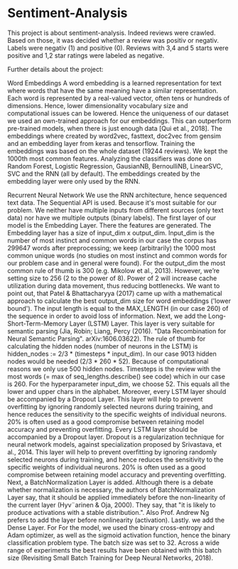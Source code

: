 # Sentiment-Analysis

This project is about sentiment-analysis. Indeed reviews were crawled. Based on those, it was decided whether a review was positiv or negativ.
Labels were negativ (1) and positive (0). Reviews with 3,4 and 5 starts were positive and 1,2 star ratings were labeled as negative.

Further details about the project:

Word Embeddings
A word embedding is a learned representation for text where words that have the same meaning have a similar representation. 
Each word is represented by a real-valued vector, often tens or hundreds of dimensions. Hence, lower dimensionality vocabulary 
size and computational issues can be lowered. Hence the uniqueness of our dataset we used an own-trained approach for our embeddings. 
This can outperform pre-trained models, when there is just enough data [Qui et al., 2018]. 
The embeddings where created by word2vec, fasttext, doc2vec from gensim and an embedding layer from keras and tensorflow. 
Training the embeddings was based on the whole dataset (19244 reviews). We kept the 1000th most common features. 
Analyzing the classifiers was done on Random Forest, Logistic Regression, GausianNB, BernoulliNB, LinearSVC, SVC and the RNN (all by default). 
The embeddings created by the embedding layer were only used by the RNN.

Recurrent Neural Network
We use the RNN architecture, hence sequenced text data. The Sequential API is used. Because it's most suitable for our problem. 
We neither have multiple inputs from different sources (only text data) nor have we multiple outputs (binary labels). 
The first layer of our model is the Embedding Layer. There the features are generated. The Embedding layer has a size of input_dim x output_dim. 
Input_dim is the number of most instinct and common words in our case the corpus has 299647 words after preprocessing; we keep (arbitrarily) 
the 1000 most common unique words (no studies on most instinct and common words for our problem case and in general were found). 
For the output_dim the most common rule of thumb is 300 (e.g. Mikolow et al., 2013). However, we’re setting size to 256 (2 to the power of 8). 
Power of 2 will increase cache utilization during data movement, thus reducing bottlenecks. We want to point out, that Patel & Bhattacharyya (2017) 
came up with a mathematical approach to calculate the best output_dim size for word embeddings ('lower bound'). 
The input length is equal to the MAX_LENGTH (in our case 260) of the sequence in order to avoid loss of information. 
Next, we add the Long-Short-Term-Memory Layer (LSTM) Layer. This layer is very suitable for semantic parsing 
(Jia, Robin; Liang, Percy (2016). "Data Recombination for Neural Semantic Parsing". arXiv:1606.03622). The rule of thumb for calculating 
the hidden nodes (number of neurons in the LSTM) is hidden_nodes := 2/3 * (timesteps * input_dim). 
In our case 9013 hidden nodes would be needed (2/3 * 260 * 52). Because of computational reasons we only use 500 hidden nodes. 
Timesteps is the review with the most words (= max of seq_lengths.describe() see code) which in our case is 260. 
For the hyperparameter input_dim, we choose 52. This equals all the lower and upper chars in the alphabet. 
Moreover, every LSTM layer should be accompanied by a Dropout Layer. This layer will help to prevent overfitting by ignoring 
randomly selected neurons during training, and hence reduces the sensitivity to the specific weights of individual neurons. 
20% is often used as a good compromise between retaining model accuracy and preventing overfitting. Every LSTM layer should 
be accompanied by a Dropout layer. Dropout is a regularization technique for neural network models, against specialization 
proposed by Srivastava, et al., 2014. This layer will help to prevent overfitting by ignoring randomly selected neurons 
during training, and hence reduces the sensitivity to the specific weights of individual neurons. 20% is often used as a good 
compromise between retaining model accuracy and preventing overfitting. Next, a BatchNormalization Layer is added. Although there 
is a debate whether normalization is necessary, the authors of BatchNormalization Layer say, that it should be applied immediately 
before the non-linearity of the current layer (Hyv¨arinen & Oja, 2000). They say, that "it is likely to produce activations with a 
stable distribution.". Also Prof. Andrew Ng prefers to add the layer before nonlinearity (activation). Lastly. we add the Dense Layer. 
For For the model, we used the binary cross-entropy and Adam optimizer, as well as the sigmoid activation function, hence the binary 
classification problem type. The batch size was set to 32. Across a wide range of experiments the best results have been obtained
with this batch size (Revisiting Small Batch Training for Deep Neural Networks, 2018).
